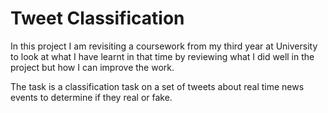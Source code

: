 # Tweet Classification

In this project I am revisiting a coursework from my third year at University to look at what I have learnt in that time by reviewing what I did well in the project but how I can improve the work.

The task is a classification task on a set of tweets about real time news events to determine if they real or fake. 